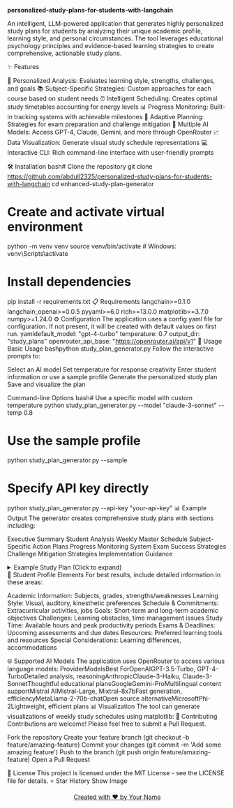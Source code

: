 **personalized-study-plans-for-students-with-langchain**
</div>
An intelligent, LLM-powered application that generates highly personalized study plans for students by analyzing their unique academic profile, learning style, and personal circumstances. The tool leverages educational psychology principles and evidence-based learning strategies to create comprehensive, actionable study plans.

✨ Features

🧠 Personalized Analysis: Evaluates learning style, strengths, challenges, and goals
📚 Subject-Specific Strategies: Custom approaches for each course based on student needs
⏰ Intelligent Scheduling: Creates optimal study timetables accounting for energy levels
📊 Progress Monitoring: Built-in tracking systems with achievable milestones
🔄 Adaptive Planning: Strategies for exam preparation and challenge mitigation
📱 Multiple AI Models: Access GPT-4, Claude, Gemini, and more through OpenRouter
📈 Data Visualization: Generate visual study schedule representations
💻 Interactive CLI: Rich command-line interface with user-friendly prompts

🛠️ Installation
bash# Clone the repository
git clone https://github.com/abdull2325/personalized-study-plans-for-students-with-langchain
cd enhanced-study-plan-generator

# Create and activate virtual environment
python -m venv venv
source venv/bin/activate  # Windows: venv\Scripts\activate

# Install dependencies
pip install -r requirements.txt
📋 Requirements
langchain>=0.1.0
langchain_openai>=0.0.5
pyyaml>=6.0
rich>=13.0.0
matplotlib>=3.7.0
numpy>=1.24.0
⚙️ Configuration
The application uses a config.yaml file for configuration. If not present, it will be created with default values on first run.
yamldefault_model: "gpt-4-turbo"
temperature: 0.7
output_dir: "study_plans"
openrouter_api_base: "https://openrouter.ai/api/v1"
🚀 Usage
Basic Usage
bashpython study_plan_generator.py
Follow the interactive prompts to:

Select an AI model
Set temperature for response creativity
Enter student information or use a sample profile
Generate the personalized study plan
Save and visualize the plan

Command-line Options
bash# Use a specific model with custom temperature
python study_plan_generator.py --model "claude-3-sonnet" --temp 0.8

# Use the sample profile
python study_plan_generator.py --sample

# Specify API key directly
python study_plan_generator.py --api-key "your-api-key"
📊 Example Output
The generator creates comprehensive study plans with sections including:

Executive Summary
Student Analysis
Weekly Master Schedule
Subject-Specific Action Plans
Progress Monitoring System
Exam Success Strategies
Challenge Mitigation Strategies
Implementation Guidance

<details>
<summary>Example Study Plan (Click to expand)</summary>
# PERSONALIZED STUDY PLAN FOR ALEX JOHNSON

## EXECUTIVE SUMMARY

Alex is an 11th-grade student with strong analytical abilities who faces challenges with physics problem-solving and time management. This plan leverages Alex's visual-spatial learning style and programming strengths while addressing test anxiety and focus difficulties through structured schedules and specialized techniques.

## WEEKLY MASTER SCHEDULE

### Monday
- 6:00-6:45 AM: Physics concept review using visual simulations
- 3:30-5:30 PM: Basketball practice
- 6:30-7:15 PM: Calculus integration practice
- 7:30-8:15 PM: English Literature reading with annotation
- 8:30-9:00 PM: Daily review and next-day preparation

### Tuesday
...
</details>
🧠 Student Profile Elements
For best results, include detailed information in these areas:

Academic Information: Subjects, grades, strengths/weaknesses
Learning Style: Visual, auditory, kinesthetic preferences
Schedule & Commitments: Extracurricular activities, jobs
Goals: Short-term and long-term academic objectives
Challenges: Learning obstacles, time management issues
Study Time: Available hours and peak productivity periods
Exams & Deadlines: Upcoming assessments and due dates
Resources: Preferred learning tools and resources
Special Considerations: Learning differences, accommodations

🌐 Supported AI Models
The application uses OpenRouter to access various language models:
ProviderModelsBest ForOpenAIGPT-3.5-Turbo, GPT-4-TurboDetailed analysis, reasoningAnthropicClaude-3-Haiku, Claude-3-SonnetThoughtful educational plansGoogleGemini-ProMultilingual content supportMistral AIMistral-Large, Mixtral-8x7bFast generation, efficiencyMetaLlama-2-70b-chatOpen source alternativeMicrosoftPhi-2Lightweight, efficient plans
📊 Visualization
The tool can generate visualizations of weekly study schedules using matplotlib:
🤝 Contributing
Contributions are welcome! Please feel free to submit a Pull Request.

Fork the repository
Create your feature branch (git checkout -b feature/amazing-feature)
Commit your changes (git commit -m 'Add some amazing feature')
Push to the branch (git push origin feature/amazing-feature)
Open a Pull Request

📝 License
This project is licensed under the MIT License - see the LICENSE file for details.
⭐ Star History
Show Image

<p align="center">
  <a href="https://github.com/abdull2325">Created with ❤️ by Your Name</a>
</p>
